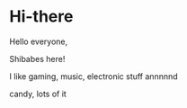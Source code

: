 # Hi-there
Hello everyone,

Shibabes here!

I like gaming, music, electronic stuff annnnnd 

candy, lots of it
